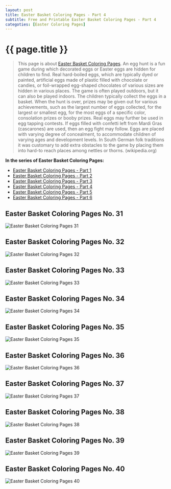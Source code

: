 ```yaml
---
layout: post
title: Easter Basket Coloring Pages - Part 4
subtitle: Free and Printable Easter Basket Coloring Pages - Part 4
categoties: [Easter Coloring Pages]
---
```

{{ page.title }}
================
> This page is about [Easter Basket Coloring Pages](https://hoanghabelle.github.io/). An egg hunt is a fun game during which decorated eggs or Easter eggs are hidden for children to find. Real hard-boiled eggs, which are typically dyed or painted, artificial eggs made of plastic filled with chocolate or candies, or foil-wrapped egg-shaped chocolates of various sizes are hidden in various places. The game is often played outdoors, but it can also be played indoors. The children typically collect the eggs in a basket. When the hunt is over, prizes may be given out for various achievements, such as the largest number of eggs collected, for the largest or smallest egg, for the most eggs of a specific color, consolation prizes or booby prizes. Real eggs may further be used in egg tapping contests. If eggs filled with confetti left from Mardi Gras (cascarones) are used, then an egg fight may follow. Eggs are placed with varying degree of concealment, to accommodate children of varying ages and development levels. In South German folk traditions it was customary to add extra obstacles to the game by placing them into hard-to reach places among nettles or thorns. (wikipedia.org)

**In the series of Easter Basket Coloring Pages:**

* [Easter Basket Coloring Pages - Part 1](https://hoanghabelle.github.io/2017/11/10/Easter-Basket-Coloring-Pages-part-1.html)
* [Easter Basket Coloring Pages - Part 2](https://hoanghabelle.github.io/2017/11/10/Easter-Basket-Coloring-Pages-part-2.html)
* [Easter Basket Coloring Pages - Part 3](https://hoanghabelle.github.io/2017/11/10/Easter-Basket-Coloring-Pages-part-3.html)
* [Easter Basket Coloring Pages - Part 4](https://hoanghabelle.github.io/2017/11/10/Easter-Basket-Coloring-Pages-part-4.html)
* [Easter Basket Coloring Pages - Part 5](https://hoanghabelle.github.io/2017/11/10/Easter-Basket-Coloring-Pages-part-5.html)
* [Easter Basket Coloring Pages - Part 6](https://hoanghabelle.github.io/2017/11/10/Easter-Basket-Coloring-Pages-part-6.html)
## Easter Basket Coloring Pages No. 31
![Easter Basket Coloring Pages 31](https://hoanghabelle.github.io/img1/Easter-Basket-Coloring-Pages%20(31).jpg "Easter Basket Coloring Pages 31")

## Easter Basket Coloring Pages No. 32
![Easter Basket Coloring Pages 32](https://hoanghabelle.github.io/img1/Easter-Basket-Coloring-Pages%20(32).jpg "Easter Basket Coloring Pages 32")

## Easter Basket Coloring Pages No. 33
![Easter Basket Coloring Pages 33](https://hoanghabelle.github.io/img1/Easter-Basket-Coloring-Pages%20(33).jpg "Easter Basket Coloring Pages 33")

## Easter Basket Coloring Pages No. 34
![Easter Basket Coloring Pages 34](https://hoanghabelle.github.io/img1/Easter-Basket-Coloring-Pages%20(34).jpg "Easter Basket Coloring Pages 34")

<script async src="//pagead2.googlesyndication.com/pagead/js/adsbygoogle.js"></script><ins class="adsbygoogle" style="display:block" data-ad-format="fluid" data-ad-layout-key="-8i+1w-dq+e9+ft" data-ad-client="ca-pub-6753140515841889" data-ad-slot="6190446671"></ins> <script> (adsbygoogle = window.adsbygoogle || []).push({}); </script>

## Easter Basket Coloring Pages No. 35
![Easter Basket Coloring Pages 35](https://hoanghabelle.github.io/img1/Easter-Basket-Coloring-Pages%20(35).jpg "Easter Basket Coloring Pages 35")

## Easter Basket Coloring Pages No. 36
![Easter Basket Coloring Pages 36](https://hoanghabelle.github.io/img1/Easter-Basket-Coloring-Pages%20(36).jpg "Easter Basket Coloring Pages 36")

## Easter Basket Coloring Pages No. 37
![Easter Basket Coloring Pages 37](https://hoanghabelle.github.io/img1/Easter-Basket-Coloring-Pages%20(37).jpg "Easter Basket Coloring Pages 37")

## Easter Basket Coloring Pages No. 38
![Easter Basket Coloring Pages 38](https://hoanghabelle.github.io/img1/Easter-Basket-Coloring-Pages%20(38).jpg "Easter Basket Coloring Pages 38")

<script async src="//pagead2.googlesyndication.com/pagead/js/adsbygoogle.js"></script><ins class="adsbygoogle" style="display:block" data-ad-format="fluid" data-ad-layout-key="-8i+1w-dq+e9+ft" data-ad-client="ca-pub-6753140515841889" data-ad-slot="6190446671"></ins> <script> (adsbygoogle = window.adsbygoogle || []).push({}); </script>

## Easter Basket Coloring Pages No. 39
![Easter Basket Coloring Pages 39](https://hoanghabelle.github.io/img1/Easter-Basket-Coloring-Pages%20(39).jpg "Easter Basket Coloring Pages 39")

## Easter Basket Coloring Pages No. 40
![Easter Basket Coloring Pages 40](https://hoanghabelle.github.io/img1/Easter-Basket-Coloring-Pages%20(40).jpg "Easter Basket Coloring Pages 40")

